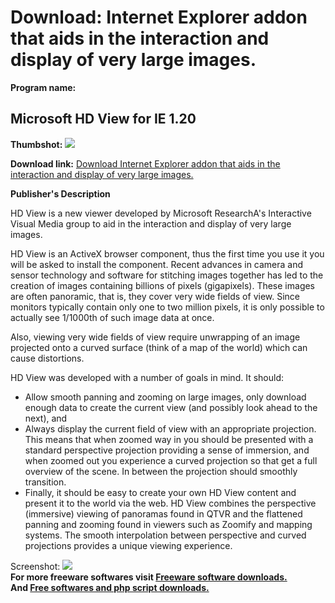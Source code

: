 # Download: Internet Explorer addon that aids in the interaction and display of very large images.

**Program name:**

## Microsoft HD View for IE 1.20

  
**Thumbshot:** ![](http://www.freewarefiles.com/screenshot/nopic.gif)   
  
**Download link:** [Download Internet Explorer addon that aids in the interaction and display of very large images.](http://freesoftwares.boysofts.com/Microsoft-HD-View-For-IE_program_35128.html)  
  


**Publisher's Description**  
  


HD View is a new viewer developed by Microsoft ResearchA's Interactive Visual Media group to aid in the interaction and display of very large images. 

HD View is an ActiveX browser component, thus the first time you use it you will be asked to install the component. Recent advances in camera and sensor technology and software for stitching images together has led to the creation of images containing billions of pixels (gigapixels). These images are often panoramic, that is, they cover very wide fields of view. Since monitors typically contain only one to two million pixels, it is only possible to actually see 1/1000th of such image data at once.

Also, viewing very wide fields of view require unwrapping of an image projected onto a curved surface (think of a map of the world) which can cause distortions.

HD View was developed with a number of goals in mind. It should:

  * Allow smooth panning and zooming on large images, only download enough data to create the current view (and possibly look ahead to the next), and 
  * Always display the current field of view with an appropriate projection. This means that when zoomed way in you should be presented with a standard perspective projection providing a sense of immersion, and when zoomed out you experience a curved projection so that get a full overview of the scene. In between the projection should smoothly transition. 
  * Finally, it should be easy to create your own HD View content and present it to the world via the web. 
HD View combines the perspective (immersive) viewing of panoramas found in QTVR and the flattened panning and zooming found in viewers such as Zoomify and mapping systems. The smooth interpolation between perspective and curved projections provides a unique viewing experience. 

  
  
Screenshot: ![](http://www.freewarefiles.com/screenshot/nopic.gif)   
**For more freeware softwares visit [Freeware software downloads.](http://freesoftwares.boysofts.com/)**   
**And [Free softwares and php script downloads.](http://www.boysofts.com/)**
